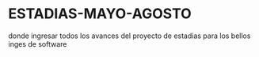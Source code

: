 # ESTADIAS-MAYO-AGOSTO
donde ingresar todos los avances del proyecto de estadias para los bellos inges de software
